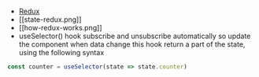 - [Redux](https://redux.js.org/introduction/getting-started)
- [[state-redux.png]]
- [[how-redux-works.png]]
-  useSelector() hook subscribe and unsubscribe automatically so update the component when data change this hook return a part of the state, using the following syntax 
```jsx
const counter = useSelector(state => state.counter)
```
